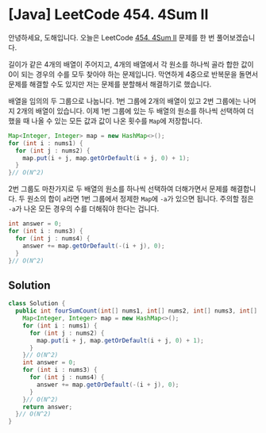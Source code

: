 # [Java] LeetCode 454. 4Sum II

안녕하세요, 도해입니다. 오늘은 LeetCode [454. 4Sum II](https://leetcode.com/problems/4sum-ii/) 문제를 한 번 풀어보겠습니다.

길이가 같은 4개의 배열이 주어지고, 4개의 배열에서 각 원소를 하나씩 골라 합한 값이 0이 되는 경우의 수를 모두 찾아야 하는 문제입니다. 막연하게 4중으로 반복문을 돌면서 문제를 해결할 수도 있지만 저는 문제를 분할해서 해결하기로 했습니다.

배열을 임의의 두 그룹으로 나눕니다. 1번 그룹에 2개의 배열이 있고 2번 그룹에는 나머지 2개의 배열이 있습니다. 이제 1번 그룹에 있는 두 배열의 원소를 하나씩 선택하여 더했을 때 나올 수 있는 모든 값과 값이 나온 횟수를 `Map`에 저장합니다.

```java
Map<Integer, Integer> map = new HashMap<>();
for (int i : nums1) {
  for (int j : nums2) {
    map.put(i + j, map.getOrDefault(i + j, 0) + 1);
  }
}// O(N^2)
```

2번 그룹도 마찬가지로 두 배열의 원소를 하나씩 선택하여 더해가면서 문제를 해결합니다. 두 원소의 합이 `a`라면 1번 그룹에서 정제한 `Map`에 `-a`가 있으면 됩니다. 주의할 점은 `-a`가 나온 모든 경우의 수를 더해줘야 한다는 겁니다.

```java
int answer = 0;
for (int i : nums3) {
  for (int j : nums4) {
    answer += map.getOrDefault(-(i + j), 0);
  }
}// O(N^2)
```

## Solution

```java
class Solution {
  public int fourSumCount(int[] nums1, int[] nums2, int[] nums3, int[] nums4) {
    Map<Integer, Integer> map = new HashMap<>();
    for (int i : nums1) {
      for (int j : nums2) {
        map.put(i + j, map.getOrDefault(i + j, 0) + 1);
      }
    }// O(N^2)
    int answer = 0;
    for (int i : nums3) {
      for (int j : nums4) {
        answer += map.getOrDefault(-(i + j), 0);
      }
    }// O(N^2)
    return answer;
  }// O(N^2)
}
```
